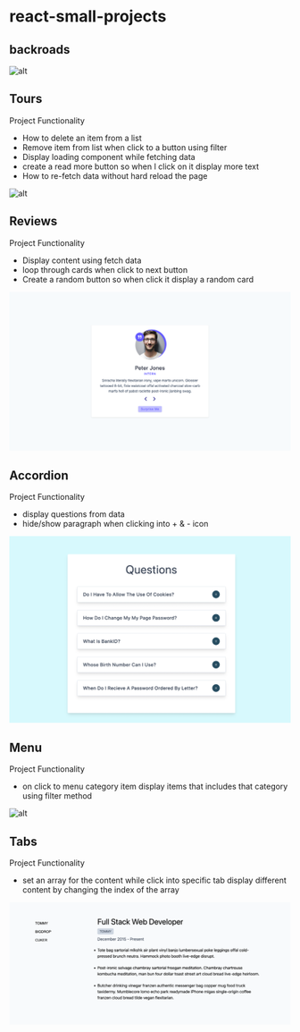 # react-small-projects

## backroads

![alt](./demo/backroads.png)

## Tours

Project Functionality

- How to delete an item from a list
- Remove item from list when click to a button using filter
- Display loading component while fetching data
- create a read more button so when I click on it display more text
- How to re-fetch data without hard reload the page

![alt](./demo/tours.png)

## Reviews

Project Functionality

- Display content using fetch data
- loop through cards when click to next button
- Create a random button so when click it display a random card

![alt](./demo/reviews.png)

## Accordion

Project Functionality

- display questions from data
- hide/show paragraph when clicking into + & - icon

![alt](./demo/accordion.png)

## Menu

Project Functionality

- on click to menu category item display items that includes that category using filter method

![alt](./demo/menu.png)

## Tabs

Project Functionality

- set an array for the content while click into specific tab display different content by changing the index of the array

![alt](./demo/tabs.png)
